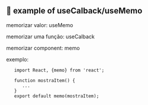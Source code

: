 ## :rocket: example of useCalback/useMemo

memorizar valor: useMemo

memorizar uma função: useCalback

memorizar component: memo
   
   exemplo: 
   ```
      import React, {memo} from 'react';

      function mostraItem() {
         ...
      }
      export default memo(mostraItem);
   ```
